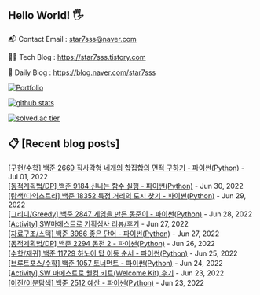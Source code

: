 ## Hello World! 🖐

📬 Contact Email : star7sss@naver.com

👨‍💻 Tech Blog : https://star7sss.tistory.com

🤪 Daily Blog : https://blog.naver.com/star7sss

[![Portfolio](https://img.shields.io/badge/Portfolio-%23000000.svg?style=for-the-badge&logo=firefox&logoColor=#FF7139)](https://fern-way-13f.notion.site/Jang-Thang-3b7b327981a2456c8ee5952eadb848b9)

[![github stats](https://github-readme-stats.vercel.app/api?username=jangThang&show_icons=true&hide_border=False)](https://star7sss.tistory.com)

[![solved.ac tier](http://mazassumnida.wtf/api/v2/generate_badge?boj=star7sss)](https://solved.ac/star7sss)

## 📋 [Recent blog posts]
[[구현/수학] 백준 2669 직사각형 네개의 합집합의 면적 구하기 - 파이썬(Python)](https://star7sss.tistory.com/423) - Jul 01, 2022<br>
[[동적계획법/DP] 백준 9184 신나는 함수 실행 - 파이썬(Python)](https://star7sss.tistory.com/422) - Jun 30, 2022<br>
[[탐색/다익스트라] 백준 18352 특정 거리의 도시 찾기 - 파이썬(Python)](https://star7sss.tistory.com/421) - Jun 29, 2022<br>
[[그리디/Greedy] 백준 2847 게임을 만든 동준이 - 파이썬(Python)](https://star7sss.tistory.com/415) - Jun 28, 2022<br>
[[Activity] SW마에스트로 기획심사 리뷰/후기](https://star7sss.tistory.com/605) - Jun 27, 2022<br>
[[자료구조/스택] 백준 3986 좋은 단어 - 파이썬(Python)](https://star7sss.tistory.com/414) - Jun 27, 2022<br>
[[동적계획법/DP] 백준 2294 동전 2 - 파이썬(Python)](https://star7sss.tistory.com/413) - Jun 26, 2022<br>
[[수학/재귀] 백준 11729 하노이 탑 이동 순서 - 파이썬(Python)](https://star7sss.tistory.com/412) - Jun 25, 2022<br>
[[브루트포스/수학] 백준 1057 토너먼트 - 파이썬(Python)](https://star7sss.tistory.com/409) - Jun 24, 2022<br>
[[Activity] SW 마에스트로 웰컴 키트(Welcome Kit) 후기](https://star7sss.tistory.com/604) - Jun 23, 2022<br>
[[이진/이분탐색] 백준 2512 예산 - 파이썬(Python)](https://star7sss.tistory.com/408) - Jun 23, 2022<br>
